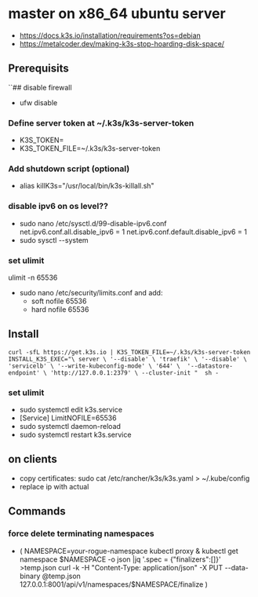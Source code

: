 # master on x86_64 ubuntu server
* https://docs.k3s.io/installation/requirements?os=debian 
* https://metalcoder.dev/making-k3s-stop-hoarding-disk-space/

## Prerequisits
``## disable firewall
* ufw disable 

### Define server token at ~/.k3s/k3s-server-token
* K3S_TOKEN=<find-in-keystore>
* K3S_TOKEN_FILE=~/.k3s/k3s-server-token

### Add shutdown script (optional)
* alias killK3s="/usr/local/bin/k3s-killall.sh"

### disable ipv6 on os level??
* sudo nano /etc/sysctl.d/99-disable-ipv6.conf
   net.ipv6.conf.all.disable_ipv6 = 1
   net.ipv6.conf.default.disable_ipv6 = 1
* sudo sysctl --system

### set ulimit
ulimit -n 65536
* sudo nano /etc/security/limits.conf and add:
  * soft nofile 65536
  * hard nofile 65536 

## Install 
`curl -sfL https://get.k3s.io | K3S_TOKEN_FILE=~/.k3s/k3s-server-token INSTALL_K3S_EXEC="\
server \
'--disable' \
'traefik' \
'--disable' \
'servicelb' \
'--write-kubeconfig-mode' \
'644' \ 
'--datastore-endpoint' \
'http://127.0.0.1:2379' \
--cluster-init
"  sh -
`

### set ulimit
* sudo systemctl edit k3s.service
* [Service]
LimitNOFILE=65536
* sudo systemctl daemon-reload
* sudo systemctl restart k3s.service

## on clients 
* copy certificates: sudo cat /etc/rancher/k3s/k3s.yaml > ~/.kube/config
* replace ip with actual


## Commands
### force delete terminating namespaces


* (
NAMESPACE=your-rogue-namespace
kubectl proxy &
kubectl get namespace $NAMESPACE -o json |jq '.spec = {"finalizers":[]}' >temp.json
curl -k -H "Content-Type: application/json" -X PUT --data-binary @temp.json 127.0.0.1:8001/api/v1/namespaces/$NAMESPACE/finalize
)